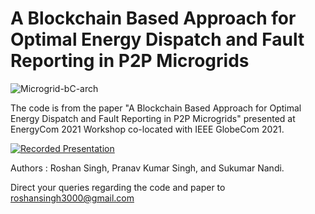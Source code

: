 # A Blockchain Based Approach for Optimal Energy Dispatch and Fault Reporting in P2P Microgrids
![Microgrid-bC-arch](https://user-images.githubusercontent.com/42250206/154329397-087842e0-d62b-4bfb-9164-2b220970be80.png)

The code is from the paper "A Blockchain Based Approach for Optimal Energy Dispatch and Fault Reporting in P2P Microgrids" presented at EnergyCom 2021 Workshop co-located with IEEE GlobeCom 2021.

 [![Recorded Presentation](https://img.youtube.com/vi/ebvuISkg73g/0.jpg)](https://www.youtube.com/watch?v=ebvuISkg73g)


Authors : Roshan Singh, Pranav Kumar Singh, and Sukumar Nandi.

Direct your queries regarding the code and paper to roshansingh3000@gmail.com
